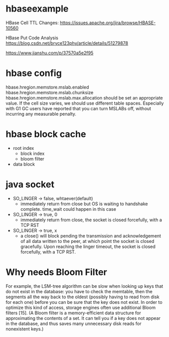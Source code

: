 # hbaseexample

HBase Cell TTL
Changes: https://issues.apache.org/jira/browse/HBASE-10560

HBase Put Code Analysis
https://blog.csdn.net/bryce123phy/article/details/51279878

https://www.jianshu.com/p/37570a5e2f95

# hbase config
hbase.hregion.memstore.mslab.enabled
hbase.hregion.memstore.mslab.chunksize
hbase.hregion.memstore.mslab.max.allocation
should be set an appropriate value. If the cell size varies, we should use different table spaces. Especially with G1 GC users have reported that you can turn MSLABs off, without incurring any measurable penalty.

# hbase block cache
* root index
  * block index
  * bloom filter
* data block

# java socket
* SO_LINGER -> false, whtaever(default)
  * immediately return from close but OS is waiting to handshake complete. time_wait could happen in this case
* SO_LINGER -> true, 0
  * immediately return from close, the socket is closed forcefully, with a TCP RST 
* SO_LINGER -> true, x 
  * a close() will block pending the transmission and acknowledgement of all data written to the peer, at which point the socket is closed gracefully. Upon reaching the linger timeout, the socket is closed forcefully, with a TCP RST.
  
# Why needs Bloom Filter
For example, the LSM-tree algorithm can be slow when looking up keys that do not exist in the database: you have to check the memtable, then the segments all the way back to the oldest (possibly having to read from disk for each one) before you can be sure that the key does not exist. In order to optimize this kind of access, storage engines often use additional Bloom filters [15]. (A Bloom filter is a memory-efficient data structure for approximating the contents of a set. It can tell you if a key does not appear in the database, and thus saves many unnecessary disk reads for nonexistent keys.)




